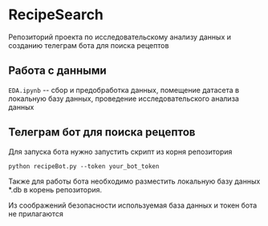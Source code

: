 # RecipeSearch
Репозиторий проекта по исследовательскому анализу данных и созданию телеграм бота для поиска рецептов

## Работа с данными

```EDA.ipynb``` -- сбор и предобработка данных, помещение датасета в локальную базу данных, проведение исследовательского анализа данных

## Телеграм бот для поиска рецептов

Для запуска бота нужно запустить скрипт из корня репозитория

```
python recipeBot.py --token your_bot_token
```
Также для работы бота необходимо разместить локальную базу данных *.db в корень репозитория.

Из соображений безопасности используемая база данных и токен бота не прилагаются
